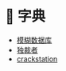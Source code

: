 # 📖 字典

* [模糊数据库](https://github.com/fuzzdb-project/fuzzdb)
* [独裁者](https://github.com/danielmiessler/SecLists)
* [crackstation](https://crackstation.net/crackstation-wordlist-password-cracking-dictionary.htm)
